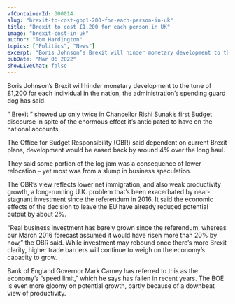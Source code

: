 ```yaml
---
vfContainerId: 300014
slug: "brexit-to-cost-gbp1-200-for-each-person-in-uk"
title: "Brexit to cost £1,200 for each person in UK"
image: "brexit-cost-in-uk"
author: "Tom Hardington"
topics: ["Politics", "News"]
excerpt: "Boris Johnson’s Brexit will hinder monetary development to the tune of £1,200 for each individual in the nation, the administration’s spending guard dog has said."
pubDate: "Mar 06 2022"
showLiveChat: false
---
```


Boris Johnson’s Brexit will hinder monetary development to the tune of £1,200 for each individual in the nation, the administration’s spending guard dog has said.

” Brexit ” showed up only twice in Chancellor Rishi Sunak’s first Budget discourse in spite of the enormous effect it’s anticipated to have on the national accounts.

The Office for Budget Responsibility (OBR) said dependent on current Brexit plans, development would be eased back by around 4% over the long haul.

<div class="viafoura">
  <vf-conversation-starter target="vf-conversations-container"></vf-conversation-starter>
</div>

They said some portion of the log jam was a consequence of lower relocation – yet most was from a slump in business speculation.

The OBR’s view reflects lower net immigration, and also weak productivity growth, a long-running U.K. problem that’s been exacerbated by near-stagnant investment since the referendum in 2016. It said the economic effects of the decision to leave the EU have already reduced potential output by about 2%.

<div class="viafoura">
  <vf-content-recirculation title="Trending Conversations" limit="5" days-published="1" trend-window="1" sort="comments"></vf-content-recirculation>
</div>

“Real business investment has barely grown since the referendum, whereas our March 2016 forecast assumed it would have risen more than 20% by now,” the OBR said. While investment may rebound once there’s more Brexit clarity, higher trade barriers will continue to weigh on the economy’s capacity to grow.

Bank of England Governor Mark Carney has referred to this as the economy’s “speed limit,” which he says has fallen in recent years. The BOE is even more gloomy on potential growth, partly because of a downbeat view of productivity.

<div class="viafoura">
  <vf-conversations></vf-conversations>
</div>
